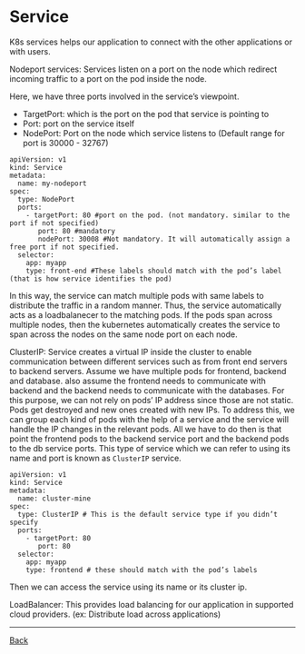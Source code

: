 # Service

K8s services helps our application to connect with the other applications or with users.

Nodeport services: Services listen on a port on the node which redirect incoming traffic to a port on the pod inside the
node.

Here, we have three ports involved in the service’s viewpoint.

- TargetPort: which is the port on the pod that service is pointing to
- Port: port on the service itself
- NodePort: Port on the node which service listens to (Default range for port is 30000 - 32767)

```
apiVersion: v1
kind: Service
metadata:
  name: my-nodeport
spec:
  type: NodePort
  ports:
    - targetPort: 80 #port on the pod. (not mandatory. similar to the port if not specified)
       port: 80 #mandatory
       nodePort: 30008 #Not mandatory. It will automatically assign a free port if not specified.
  selector:
    app: myapp
    type: front-end #These labels should match with the pod’s label (that is how service identifies the pod)
```

In this way, the service can match multiple pods with same labels to distribute the traffic in a random manner. Thus,
the service automatically acts as a loadbalanecer to the matching pods. If the pods span across multiple nodes, then the
kubernetes automatically creates the service to span across the nodes on the same node port on each node.

ClusterIP: Service creates a virtual IP inside the cluster to enable communication between different services such as
from front end servers to backend servers. Assume we have multiple pods for frontend, backend and database. also assume
the frontend needs to communicate with backend and the backend needs to communicate with the databases. For this
purpose, we can not rely on pods’ IP address since those are not static. Pods get destroyed and new ones created with
new IPs. To address this, we can group each kind of pods with the help of a service and the service will handle the IP
changes in the relevant pods. All we have to do then is that point the frontend pods to the backend service port and the
backend pods to the db service ports. This type of service which we can refer to using its name and port is known
as `ClusterIP` service.

```
apiVersion: v1
kind: Service
metadata:
  name: cluster-mine
spec:
  type: ClusterIP # This is the default service type if you didn’t specify
  ports:
    - targetPort: 80
       port: 80
  selector:
    app: myapp
    type: frontend # these should match with the pod’s labels
```

Then we can access the service using its name or its cluster ip.

LoadBalancer: This provides load balancing for our application in supported cloud providers. (ex: Distribute load across
applications)

---
[Back](index.md)